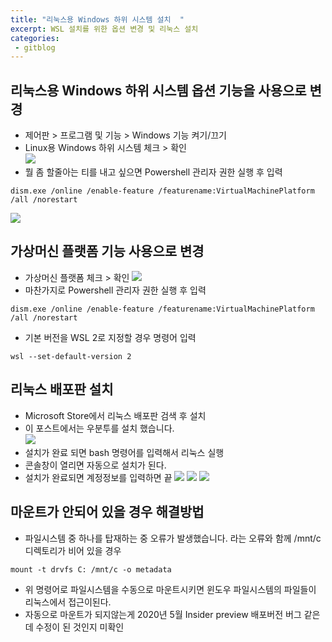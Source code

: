 ```yaml
---
title: "리눅스용 Windows 하위 시스템 설치  "
excerpt: WSL 설치를 위한 옵션 변경 및 리눅스 설치
categories:
 - gitblog
---
```

  
## 리눅스용 Windows 하위 시스템 옵션 기능을 사용으로 변경  
- 제어판 > 프로그램 및 기능 > Windows 기능 켜기/끄기  
- Linux용 Windows 하위 시스템 체크 > 확인  
![]({{site.url}}/assets/images/gitblog/1_win10function.PNG)  
- 뭘 좀 할줄아는 티를 내고 싶으면 Powershell 관리자 권한 실행 후 입력  
```
dism.exe /online /enable-feature /featurename:VirtualMachinePlatform /all /norestart
```  
![]({{site.url}}/assets/images/gitblog/1_win10function2.PNG)
## 가상머신 플랫폼 기능 사용으로 변경
- 가상머신 플랫폼 체크 > 확인
![]({{site.url}}/assets/images/gitblog/1_win10function3.PNG)  
- 마찬가지로 Powershell 관리자 권한 실행 후 입력
~~~
dism.exe /online /enable-feature /featurename:VirtualMachinePlatform /all /norestart
~~~
- 기본 버전을 WSL 2로 지정할 경우 명령어 입력
```
wsl --set-default-version 2  
```  
## 리눅스 배포판 설치  
- Microsoft Store에서 리눅스 배포판 검색 후 설치  
- 이 포스트에서는 우분투를 설치 했습니다.  
![]({{site.url}}/assets/images/gitblog/2_win10ubuntu_1.PNG)      
- 설치가 완료 되면 bash 명령어를 입력해서 리눅스 실행  
- 콘솔창이 열리면 자동으로 설치가 된다.
- 설치가 완료되면 계정정보를 입력하면 끝
![]({{site.url}}/assets/images/gitblog/3_win10bash_shell.PNG) 
![]({{site.url}}/assets/images/gitblog/2_win10ubuntu2.PNG) 
![]({{site.url}}/assets/images/gitblog/3_win10bash_shell_1.PNG) 
## 마운트가 안되어 있을 경우 해결방법  
- 파일시스템 중 하나를 탑재하는 중 오류가 발생했습니다. 라는 오류와 함께 /mnt/c 디렉토리가 비어 있을 경우
```
mount -t drvfs C: /mnt/c -o metadata
```
- 위 명령어로 파일시스템을 수동으로 마운트시키면 윈도우 파일시스템의 파일들이 리눅스에서 접근이된다.
- 자동으로 마운트가 되지않는게 2020년 5월 Insider preview 배포버전 버그 같은데 수정이 된 것인지 미확인